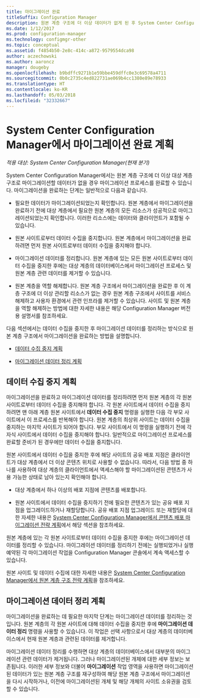 ```yaml
---
title: 마이그레이션 완료
titleSuffix: Configuration Manager
description: 원본 계층 구조에 더 이상 데이터가 없게 된 후 System Center Configuration Manager 대상 계층 구조로의 마이그레이션을 완료하는 방법을 알아봅니다.
ms.date: 1/12/2017
ms.prod: configuration-manager
ms.technology: configmgr-other
ms.topic: conceptual
ms.assetid: f4854b50-2e8c-414c-a872-9579554dca98
author: aczechowski
ms.author: aaroncz
manager: dougeby
ms.openlocfilehash: b9bdffc9271b1e59bbe459dffc0e3c69578a4711
ms.sourcegitcommit: 0b0c2735c4ed822731ae069b4cc1380e89e78933
ms.translationtype: HT
ms.contentlocale: ko-KR
ms.lasthandoff: 05/03/2018
ms.locfileid: "32332667"
---
```

# <a name="plan-to-complete-migration-in-system-center-configuration-manager"></a>System Center Configuration Manager에서 마이그레이션 완료 계획

*적용 대상: System Center Configuration Manager(현재 분기)*

System Center Configuration Manager에서는 원본 계층 구조에 더 이상 대상 계층 구조로 마이그레이션할 데이터가 없을 경우 마이그레이션 프로세스를 완료할 수 있습니다. 마이그레이션을 완료하는 단계는 일반적으로 다음과 같습니다.  

-   필요한 데이터가 마이그레이션되었는지 확인합니다. 원본 계층에서 마이그레이션을 완료하기 전에 대상 계층에서 필요한 원본 계층의 모든 리소스가 성공적으로 마이그레이션되었는지 확인합니다. 이러한 리소스에는 데이터와 클라이언트가 포함될 수 있습니다.  

-   원본 사이트로부터 데이터 수집을 중지합니다. 원본 계층에서 마이그레이션을 완료하려면 먼저 원본 사이트로부터 데이터 수집을 중지해야 합니다.  

-   마이그레이션 데이터를 정리합니다. 원본 계층에 있는 모든 원본 사이트로부터 데이터 수집을 중지한 후에는 대상 계층의 데이터베이스에서 마이그레이션 프로세스 및 원본 계층 관련 데이터를 제거할 수 있습니다.  

-   원본 계층을 역할 해제합니다. 원본 계층 구조에서 마이그레이션을 완료한 후 이 계층 구조에 더 이상 관리할 리소스가 없는 경우 원본 계층 구조에서 사이트를 서비스 해제하고 사용자 환경에서 관련 인프라를 제거할 수 있습니다. 사이트 및 원본 계층을 역할 해제하는 방법에 대한 자세한 내용은 해당 Configuration Manager 버전용 설명서를 참조하세요.  

다음 섹션에서는 데이터 수집을 중지한 후 마이그레이션 데이터를 정리하는 방식으로 원본 계층 구조에서 마이그레이션을 완료하는 방법을 설명합니다.  

-   [데이터 수집 중지 계획](#Plan_to_Stop_Data_Gath)  

-   [마이그레이션 데이터 정리 계획](#Plan_to_clean_up)  

##  <a name="Plan_to_Stop_Data_Gath"></a> 데이터 수집 중지 계획  
 마이그레이션을 완료하고 마이그레이션 데이터를 정리하려면 먼저 원본 계층의 각 원본 사이트로부터 데이터 수집을 중지해야 합니다. 각 원본 사이트에서 데이터 수집을 중지하려면 맨 아래 계층 원본 사이트에서 **데이터 수집 중지** 명령을 실행한 다음 각 부모 사이트에서 이 프로세스를 반복해야 합니다. 원본 계층의 최상위 사이트는 데이터 수집을 중지하는 마지막 사이트가 되어야 합니다. 부모 사이트에서 이 명령을 실행하기 전에 각 자식 사이트에서 데이터 수집을 중지해야 합니다. 일반적으로 마이그레이션 프로세스를 완료할 준비가 된 경우에만 데이터 수집을 중지합니다.  

 원본 사이트에서 데이터 수집을 중지한 후에 해당 사이트의 공유 배포 지점은 클라이언트가 대상 계층에서 더 이상 콘텐츠 위치로 사용할 수 없습니다. 따라서, 다음 방법 중 하나를 사용하여 대상 계층의 클라이언트에서 액세스해야 할 마이그레이션된 콘텐츠가 사용 가능한 상태로 남아 있는지 확인해야 합니다.  

-   대상 계층에서 하나 이상의 배포 지점에 콘텐츠를 배포합니다.  

-   원본 사이트에서 데이터 수집을 중지하기 전에 필요한 콘텐츠가 있는 공유 배포 지점을 업그레이드하거나 재할당합니다. 공유 배포 지점 업그레이드 또는 재할당에 대한 자세한 내용은 [System Center Configuration Manager에서 콘텐츠 배포 마이그레이션 전략 계획](../../core/migration/planning-a-content-deployment-migration-strategy.md)에서 해당 섹션을 참조하세요.  

원본 계층에 있는 각 원본 사이트로부터 데이터 수집을 중지한 후에는 마이그레이션 데이터를 정리할 수 있습니다. 마이그레이션 데이터를 정리하기 전에는 실행되었거나 실행 예약된 각 마이그레이션 작업을 Configuration Manager 콘솔에서 계속 액세스할 수 있습니다.  

원본 사이트 및 데이터 수집에 대한 자세한 내용은 [System Center Configuration Manager에서 원본 계층 구조 전략 계획](../../core/migration/planning-a-source-hierarchy-strategy.md)을 참조하세요.  

##  <a name="Plan_to_clean_up"></a> 마이그레이션 데이터 정리 계획  
 마이그레이션을 완료하는 데 필요한 마지막 단계는 마이그레이션 데이터를 정리하는 것입니다. 원본 계층의 각 원본 사이트에 대해 데이터 수집을 중지한 후에 **마이그레이션 데이터 정리** 명령을 사용할 수 있습니다. 이 작업은 선택 사항으로서 대상 계층의 데이터베이스에서 현재 원본 계층과 관련된 데이터를 제거합니다.  

 마이그레이션 데이터 정리를 수행하면 대상 계층의 데이터베이스에서 대부분의 마이그레이션 관련 데이터가 제거됩니다. 그러나 마이그레이션된 개체에 대한 세부 정보는 보존됩니다. 이러한 세부 정보와 더불어 **마이그레이션** 작업 영역을 사용하면 마이그레이션된 데이터가 있는 원본 계층 구조를 재구성하여 해당 원본 계층 구조에서 마이그레이션을 다시 시작하거나, 이전에 마이그레이션된 개체 및 해당 개체의 사이트 소유권을 검토할 수 있습니다.  
